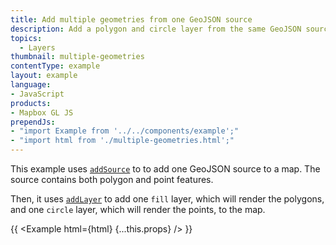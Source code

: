 ```yaml
---
title: Add multiple geometries from one GeoJSON source
description: Add a polygon and circle layer from the same GeoJSON source.
topics:
  - Layers
thumbnail: multiple-geometries
contentType: example
layout: example
language:
- JavaScript
products:
- Mapbox GL JS
prependJs:
- "import Example from '../../components/example';"
- "import html from './multiple-geometries.html';"
---
```


This example uses [`addSource`](/mapbox-gl-js/api/map/#map#addsource) to to add one GeoJSON source to a map. The source contains both polygon and point features.

Then, it uses [`addLayer`](/mapbox-gl-js/api/map/#map#addlayer) to add one `fill` layer, which will render the polygons, and one `circle` layer, which will render the points, to the map.

{{ <Example html={html} {...this.props} /> }}
